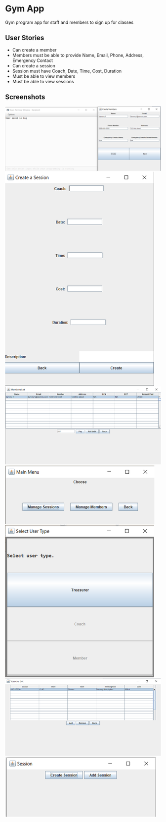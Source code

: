 # Gym App

Gym program app for staff and members to sign up for classes

## User Stories
- Can create a member
- Members must be able to provide Name, Email, Phone, Address, Emergency Contact
- Can create a session
- Session must have Coach, Date, Time, Cost, Duration
- Must be able to view members
- Must be able to view sessions

## Screenshots
![Create Member](https://github.com/amjed55/Gym-App/blob/main/Screenshots/Create%20Member.png)
![Create Session](https://github.com/amjed55/Gym-App/blob/main/Screenshots/Create%20Session.png)
![Member Log](https://github.com/amjed55/Gym-App/blob/main/Screenshots/Member%20Log.png)
![Menu](https://github.com/amjed55/Gym-App/blob/main/Screenshots/Menu.png)
![Select User](https://github.com/amjed55/Gym-App/blob/main/Screenshots/Select%20User.png)
![Session Log](https://github.com/amjed55/Gym-App/blob/main/Screenshots/Session%20Log.png)
![Session](https://github.com/amjed55/Gym-App/blob/main/Screenshots/Session.png)
